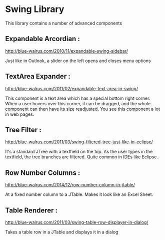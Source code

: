 
Swing Library
=============
This library contains a number of advanced components



Expandable Arcordian :
-----------------------
http://blue-walrus.com/2010/11/expandable-swing-sidebar/

Just like in Outlook, a slider on the left opens and closes menu options

TextArea Expander :
-------------------
http://blue-walrus.com/2011/02/expandable-text-area-in-swing/

This component is a text area which has a special bottom right corner. When a user hovers over this corner, it can be dragged, and the whole component can then have its size readjusted. You see this component a lot in web pages.

Tree Filter :
-------------
http://blue-walrus.com/2011/03/swing-filtered-tree-just-like-in-eclipse/

It's a standard JTree with a textfield on the top. As the user types in the textfield, the tree branches are filtered. Quite common in IDEs like Eclipse.

Row Number Columns :
--------------------
http://blue-walrus.com/2014/12/row-number-column-in-jtable/

At a fixed number column to a JTable. Makes it look like an Excel Sheet.

Table Renderer :
----------------
http://blue-walrus.com/2011/03/swing-table-row-displayer-in-dialog/

Takes a table row in a JTable and displays it in a dialog


